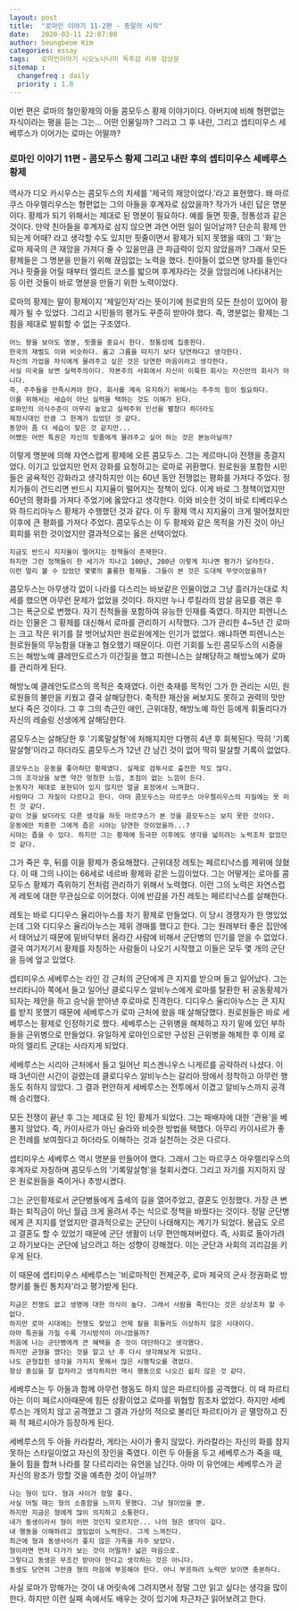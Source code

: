 ```yaml
---
layout: post
title:  "로마인 이야기 11-2편 - 종말의 시작"
date:   2020-03-11 22:07:00
author: Seungbeom Kim
categories: essay
tags:	로마인이야기 시오노나나미 독후감 리뷰 감상문
sitemap :
  changefreq : daily
  priority : 1.0
---
```


이번 편은 로마의 철인황제의 아들 콤모두스 황제 이야기이다. 아버지에 비해 형편없는 자식이라는 평을 듣는 그는... 어떤 인물일까? 그리고 그 후 내란, 그리고 셉티미우스 세베루스가 이어가는 로마는 어떨까?

### 로마인 이야기 11편 - 콤모두스 황제 그리고 내란 후의 셉티미우스 세베루스 황제

역사가 디오 카시우스는 콤모두스의 치세를 '제국의 재앙이었다.'라고 표현했다. 왜 마르쿠스 아우렐리우스는 형편없는 그의 아들을 후계자로 삼았을까? 작가가 내린 답은 명분이다. 황제가 되기 위해서는 제대로 된 명분이 필요하다. 예를 들면 핏줄, 정통성과 같은 것이다. 만약 친아들을 후계자로 삼지 않으면 과연 어떤 일이 일어날까? 단순히 황제 안되는게 어때? 라고 생각할 수도 있지만 핏줄이면서 황제가 되지 못했을 때의 그 '화'는 로마 제국의 큰 재앙을 가져다 줄 수 있을만큼 큰 파급력이 있지 않았을까? 그래서 모든 황제들은 그 명분을 만들기 위해 끊임없는 노력을 했다. 친아들이 없으면 양자를 들인다거나 핏줄을 어릴 때부터 엘리트 코스를 밟으며 후계자라는 것을 암암리에 나타내거는 등 이런 것들이 바로 명분을 만들기 위한 노력이었다.

로마의 황제는 말이 황제이지 '제일인자'라는 뜻이기에 원로원의 모든 찬성이 있어야 황제가 될 수 있었다. 그리고 시민들의 평가도 꾸준히 받아야 했다. 즉, 명분없는 황제는 그 힘을 제대로 발휘할 수 없는 구조였다.

```
어느 왕을 보아도 명분, 핏줄을 중요시 한다. 정통성에 집중한다.
한국의 재벌도 이와 비슷하다. 옳고 그름을 따지기 보다 당연하다고 생각한다.
자신의 가업을 자식에게 물려주고 싶은 것은 당연한 마음이라고 생각한다.
사실 미국을 보면 실력주의이다. 자본주의 사회에서 자신이 이룩한 회사는 자신만의 회사가 아니다.
즉, 주주들을 만족시켜야 한다. 회사를 계속 유지하기 위해서는 주주의 힘이 필요하다.
이를 위해서는 세습이 아닌 실력을 택하는 것도 이해가 된다.
로마인의 의식수준이 아무리 높았고 실력주위 인선을 펼쳤다 하더라도
제정시대인 만큼 그 한계가 있었던 것 같다.
동양이 좀 더 세습이 잦은 것 같지만...
어쨌든 어떤 특권은 자신의 핏줄에게 물려주고 싶어 하는 것은 본능아닐까?
```

이렇게 명분에 의해 자연스럽게 황제에 오른 콤모두스. 그는 게르마니아 전쟁을 종결지었다. 이기고 있었지만 먼저 강화를 요청하고는 로마로 귀환했다. 원로원을 포함한 시민들은 굴욕적인 강화라고 생각하지만 이는 60년 동안 전쟁없는 평화를 가져다 주었다. 정치가들이 건드리면 반드시 지지율이 떨어지는 정책이 있다. 이게 바로 그 정책이었지만 60년의 평화를 가져다 주었기에 옳았다고 생각한다. 이와 비슷한 것이 바로 티베리우스와 하드리아누스 황제가 수행했던 것과 같다. 이 두 황제 역시 지지율이 크게 떨어졌지만 이후에 큰 평화를 가져다 주었다. 콤모두스는 이 두 황제와 같은 목적을 가진 것이 아닌 회피를 위한 것이었지만 결과적으로는 옳은 선택이었다.

```
지금도 반드시 지지율이 떨어지는 정책들이 존재한다.
하지만 그런 정책들이 한 세기가 지나고 100년, 200년 이렇게 지나면 평가가 달라진다.
이런 멀리 볼 수 있었던 몇몇의 훌륭한 황제들. 그들이 본 것은 도대체 무엇이었을까?
```

콤모두스는 아무생각 없이 나라를 다스리는 바보같은 인물이었고 그냥 흘러가는대로 치세를 했으면 아무런 문제가 없었을 것이다. 하지만 누나 루킬라의 암살 음모를 겪은 후 그는 폭군으로 변했다. 자기 친척들을 포함하여 유능한 인재를 죽였다. 하지만 피렌니스라는 인물은 그 황제를 대신해서 로마를 관리하기 시작했다. 그가 관리한 4~5년 간 로마는 크고 작은 위기를 잘 벗어났지만 원로원에게는 인기가 없었다. 왜냐하면 피렌니스는 원로원들의 무능함을 대놓고 혐오했기 때문이다. 이런 기회를 노린 콤모두스의 시중을 드는 해방노예 클레안도르스가 이간질을 했고 피렌니스는 살해당하고 해방노예가 로마를 관리하게 된다.

해방노예 클레안도르스의 목적은 축재였다. 이런 축재를 목적인 그가 한 관리는 시민, 원로원들의 불만을 키웠고 결국 살해당한다. 축적한 재산을 써보지도 못하고 권력의 맛만 보다 죽은 것이다. 그 후 그의 측근인 애인, 근위대장, 해방노예 하인 등에게 휘둘리다가 자신의 레슬링 선생에게 살해당한다.

콤모두스는 살해당한 후 '기록말살형'에 처해지지만 다행히 4년 후 회복된다. 딱히 '기록말살형'이라고 하더라도 콤모두스가 12년 간 남긴 것이 없어 딱히 말살할 기록이 없었다.

```
콤모두스는 운동을 좋아하던 황제였다. 실제로 검투사로 출전한 적도 많다.
그의 조각상을 보면 약간 멍청한 느낌, 초점이 없는 느낌이 든다.
눈동자가 제대로 표현되어 있지 않지만 얼굴 표정에서 느껴졌다.
사람마다 그 자질이 다르다고 한다. 아마 콤모두스는 마르쿠스 아우렐리우스의 자질에는 못 미친 것 같다.
같이 것을 보더라도 다른 생각을 하듯 마르쿠스가 본 것을 콤모두스는 보지 못한 것이다.
운동에만 치중한 그에게 좁은 시야는 당연한 것이었을까...?
시야는 좁을 수 있다. 하지만 그는 황제에 등극한 이후에도 생각을 넓히려는 노력조차 없었던 것 같다.
```

그가 죽은 후, 뒤를 이을 황제가 중요해졌다. 근위대장 레토는 페르티낙스를 제위에 앉혔다. 이 때 그의 나이는 66세로 네르바 황제와 같은 느낌이었다. 그는 어떻게는 로마를 콤모두스 황제가 즉위하기 전처럼 관리하기 위해서 노력했다. 이런 그의 노력은 자연스럽게 레토에 대한 무관심으로 이어졌다. 이에 반감을 가진 레토는 페르티낙스를 살해한다.

레토는 바로 디디우스 율리아누스를 차기 황제로 만들었다. 이 당시 경쟁자가 한 명있었는데 그와 디디우스 율리아누스는 제위 경매를 했다고 한다. 그는 원래부터 좋은 집안에서 태어났기 때문에 밑바닥부터 올라간 사람에 비해서 군단병의 인기를 얻을 수 없었다. 결국 여기저기서 황제를 자칭하는 사람들이 나오기 시작했고 이들은 모두 몇 개의 군단을 등에 엎고 있었다.

셉티미우스 세베루스는 라인 강 근처의 군단에게 큰 지지를 받으며 들고 일어났다. 그는 브리타니아 쪽에서 들고 일어난 클로디우스 알비누스에게 로마를 탈환한 뒤 공동황제가 되자는 제안을 하고 승낙을 받아낸 후로마로 진격한다. 디디우스 율리아누스는 큰 지지를 받지 못했기 때문에 세베루스가 로마 근처에 왔을 때 살해당했다. 원로원들은 바로 세베루스는 황제로 인정하기로 했다. 세베루스는 근위병을 해체하고 자기 밑에 있던 부하들을 근위병으로 만들었다. 유일하게 로마인으로만 구성된 근위병을 해체한 후 이제 로마의 엘리트 군대는 사라지게 되었다.

세베루스는 시리아 근처에서 들고 일어난 피스겐니우스 니게르를 공략하러 나셨다. 이 때 3년이란 시간이 걸렸는데 클로디우스 알비누스는 갈리아 땅에서 정착하고 아무런 행동도 취하지 않았다. 그 결과 편안하게 세베루스는 전투에서 이겼고 알비누스까지 공격해 승리했다.

모든 전쟁이 끝난 후 그는 제대로 된 1인 황제가 되었다. 그는 패배자에 대한 '관용'을 베풀지 않았다. 즉, 카이사르가 아닌 술라와 비슷한 방법을 택했다. 아무리 카이사르가 좋은 전례를 보여줬다고 하더라도 이해하는 것과 실천하는 것은 다르다.

셉티미우스 세베루스 역시 명분을 만들어야 했다. 그래서 그는 마르쿠스 아우렐리우스의 후계자로 자칭하며 콤모두스의 '기록말살형'을 철회시켰다. 그리고 자기를 지지하지 않은 원로원들을 죽이거나 추방시켰다.

그는 군인황제로서 군단병들에게 출세의 길을 열어주었고, 결혼도 인정했다. 가장 큰 변화는 퇴직금이 아닌 월급 크게 올려서 주는 식으로 정책을 바꿨다는 것이다. 정말 군단병에게 큰 지지를 얻었지만 결과적으로는 군단이 나태해지는 계기가 되었다. 봉급도 오르고 결혼도 할 수 있었기 때문에 군단 생활이 너무 편안해져버렸다. 즉, 사회로 돌아가려고 하기보다는 군단에 남으려고 하는 성향이 강해졌다. 이는 군단과 사회의 괴리감을 키우게 된다.

이 때문에 셉티미우스 세베루스는 '비로마적인 전제군주, 로마 제국의 군사 정권화로 방향키를 돌린 통치자'라고 평가받게 된다.

```
지금은 전쟁도 없고 생명에 대한 의식이 높다. 그래서 사람을 죽인다는 것은 상상조차 할 수 없다.
하지만 로마 시대에는 전쟁도 잦았고 언제 칼을 휘둘러도 이상하지 않은 시대이다.
아마 특권을 가질 수록 가시방석이 아니었을까?
처음에 나는 군단병에게 큰 혜택을 준 것이 대단하다고 생각했다.
하지만 균형을 깼다는 것을 알고 난 후 다시 생각해보게 되었다.
나도 균형잡힌 생각을 가지지 못해서 많은 시행착오를 겪었다.
항상 중심을 잘 잡자라고 생각하지만 역시 행동으로 나오긴 쉽지 않은 것 같다.
```

세베루스는 두 아들과 함께 아무런 행동도 하지 않은 파르티아를 공격했다. 이 때 파르티아는 이미 페르시아때문에 힘든 상황이었고 로마를 위협할 힘조차 없었다. 하지만 세베루스는 개의치 않고 공격했고 그 결과 가상의 적으로 불리던 파르티아가 곧 멸망하고 진짜 적 페르시아가 등장하게 된다.

세베루스의 두 아들 카라칼라, 게타는 사이가 좋지 않았다. 카라칼라는 자신의 화를 참지 못하는 스타일이었고 자신의 장인을 죽였다. 이런 두 아들을 두고 세베루스가 죽을 때, 둘이 힘을 합쳐 나라를 잘 다르리라는 유언을 남긴다. 아마 이 유언에는 세베루스가 곧 자신의 왕조가 망할 것을 예측한 것이 아닐까?

```
나는 형이 있다. 형과 사이가 정말 좋다.
사실 어릴 때는 형의 소중함을 느끼지 못했다. 그냥 형이었을 뿐.
하지만 지금은 형에게 많이 의지하고 소통한다.
내가 동생이라서 형이 어떤 것인지 모르지만... 나의 형은 생각이 깊다.
내 행동을 이해하려고 끊임없이 노력한다. 그게 느껴진다.
최근에 형과 동생사이가 좋지 않은 가족을 자주 보았다.
형이라면 먼저 다가가 보는 것이 어떨까? 넓은 마음으로.
그렇다고 동생은 무조건 받아야 한다고 생각하는 것은 아니다.
동생도 당연히 그만큼 형의 마음에 부응해야 한다. 아니 부응하려 노력만 보이면 충분하다.
```

사실 로마가 망해가는 것이 내 머릿속에 그려지면서 정말 그만 읽고 싶다는 생각을 많이한다. 하지만 이런 실패 속에서도 배우는 것이 있기에 차근차근 읽어보려고 한다.
